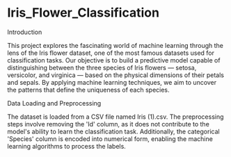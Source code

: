 # Iris_Flower_Classification

Introduction

This project explores the fascinating world of machine learning through the lens of the Iris flower dataset, one of the most famous datasets used for classification tasks. Our objective is to build a predictive model capable of distinguishing between the three species of Iris flowers — setosa, versicolor, and virginica — based on the physical dimensions of their petals and sepals. By applying machine learning techniques, we aim to uncover the patterns that define the uniqueness of each species.

Data Loading and Preprocessing

The dataset is loaded from a CSV file named Iris (1).csv. The preprocessing steps involve removing the 'Id' column, as it does not contribute to the model's ability to learn the classification task. Additionally, the categorical 'Species' column is encoded into numerical form, enabling the machine learning algorithms to process the labels.
